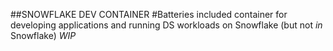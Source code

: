 ##SNOWFLAKE DEV CONTAINER
#Batteries included container for developing applications and running DS workloads on Snowflake (but not *in* Snowflake)
*WIP*
